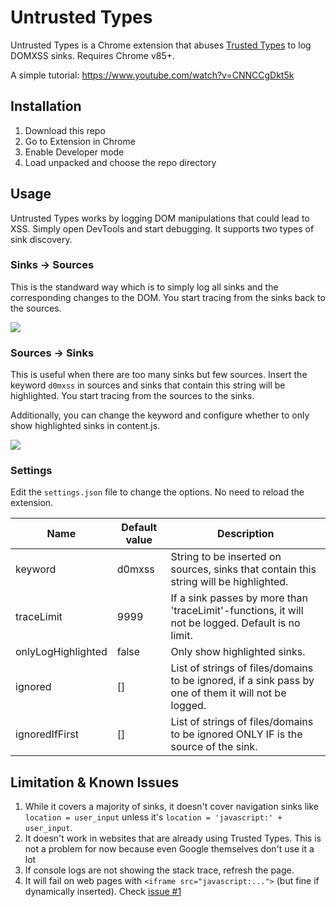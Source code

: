 # Untrusted Types

Untrusted Types is a Chrome extension that abuses [Trusted Types](https://w3c.github.io/webappsec-trusted-types/dist/spec/) to log DOMXSS sinks. Requires Chrome v85+.

A simple tutorial: https://www.youtube.com/watch?v=CNNCCgDkt5k

## Installation

1. Download this repo
2. Go to Extension in Chrome
3. Enable Developer mode
4. Load unpacked and choose the repo directory

## Usage

Untrusted Types works by logging DOM manipulations that could lead to XSS. Simply open DevTools and start debugging. It supports two types of sink discovery.


### Sinks -> Sources

This is the standward way which is to simply log all sinks and the corresponding changes to the DOM. You start tracing from the sinks back to the sources.

![](https://github.com/filedescriptor/untrusted-types/blob/main/sinks_to_sources.png)

### Sources -> Sinks

This is useful when there are too many sinks but few sources. Insert the keyword `d0mxss` in sources and sinks that contain this string will be highlighted. You start tracing from the sources to the sinks.

Additionally, you can change the keyword and configure whether to only show highlighted sinks in content.js.

![](https://github.com/filedescriptor/untrusted-types/blob/main/sources_to_sinks.png)

### Settings

Edit the `settings.json` file to change the options. No need to reload the extension.

Name|Default value|Description
----|-------------|-----------
keyword|d0mxss|String to be inserted on sources, sinks that contain this string will be highlighted.
traceLimit|9999|If a sink passes by more than 'traceLimit'-functions, it will not be logged. Default is no limit.
onlyLogHighlighted|false|Only show highlighted sinks.
ignored|[]|List of strings of files/domains to be ignored, if a sink pass by one of them it will not be logged.
ignoredIfFirst|[]|List of strings of files/domains to be ignored ONLY IF is the source of the sink.

## Limitation & Known Issues
1. While it covers a majority of sinks, it doesn't cover navigation sinks like `location = user_input` unless it's `location = 'javascript:' + user_input`. 
2. It doesn't work in websites that are already using Trusted Types. This is not a problem for now because even Google themselves don't use it a lot
3. If console logs are not showing the stack trace, refresh the page.
4. It will fail on web pages with `<iframe src="javascript:...">` (but fine if dynamically inserted). Check [issue #1](https://github.com/filedescriptor/untrusted-types/issues/1)
